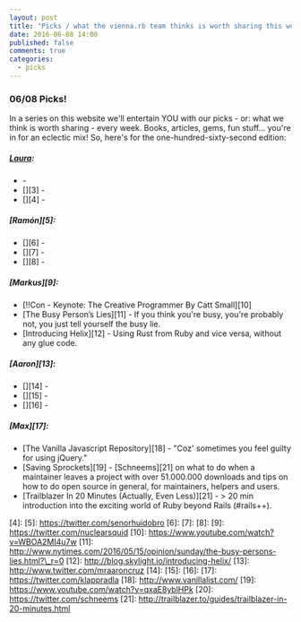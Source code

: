 ```yaml
---
layout: post
title: "Picks / what the vienna.rb team thinks is worth sharing this week"
date: 2016-06-08 14:00
published: false
comments: true
categories:
  - picks
---
```


### 06/08 Picks!

In a series on this website we'll entertain YOU with our picks - or: what we think is worth sharing - every week.
Books, articles, gems, fun stuff... you're in for an eclectic mix! So, here's for the one-hundred-sixty-second edition:

##### [Laura][1]:
- [][2] -
- [][3] -
- [][4] -

##### [Ramón][5]:
- [][6] -
- [][7] -
- [][8] -

##### [Markus][9]:
- [!!Con - Keynote: The Creative Programmer By Catt Small][10]
- [The Busy Person’s Lies][11] - If you think you're busy, you're probably not, you just tell yourself the busy lie.
- [Introducing Helix][12] - Using Rust from Ruby and vice versa, without any glue code.

##### [Aaron][13]:
- [][14] -
- [][15] -
- [][16] -

##### [Max][17]:
- [The Vanilla Javascript Repository][18] - "Coz' sometimes you feel guilty for using jQuery."
- [Saving Sprockets][19] - [Schneems][21] on what to do when a maintainer leaves a project with over 51.000.000 downloads and tips on how to do open source in general, for maintainers, helpers and users.
- [Trailblazer In 20 Minutes (Actually, Even Less)][21] - > 20 min introduction into the exciting world of Ruby beyond Rails (#rails++).

[1]: http://www.twitter.com/alicetragedy
[2]:
[3]:
[4]:
[5]: https://twitter.com/senorhuidobro
[6]:
[7]:
[8]:
[9]: https://twitter.com/nuclearsquid
[10]: https://www.youtube.com/watch?v=WBOA2MI4u7w
[11]: http://www.nytimes.com/2016/05/15/opinion/sunday/the-busy-persons-lies.html?\_r=0
[12]: http://blog.skylight.io/introducing-helix/
[13]: http://www.twitter.com/mraaroncruz
[14]:
[15]:
[16]:
[17]: https://twitter.com/klappradla
[18]: http://www.vanillalist.com/
[19]: https://www.youtube.com/watch?v=qxaE8yblHPk
[20]: https://twitter.com/schneems
[21]: http://trailblazer.to/guides/trailblazer-in-20-minutes.html
